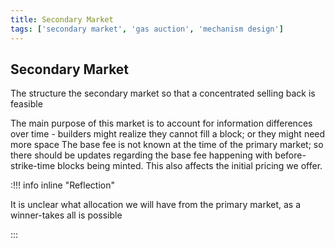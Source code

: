 ```yaml
---
title: Secondary Market
tags: ['secondary market', 'gas auction', 'mechanism design']
---
```


## Secondary Market

The structure the secondary market so that a concentrated selling back is feasible

The main purpose of this market is to account for information differences over time - builders might
realize they cannot fill a block; or they might need more space The base fee is not known at the
time of the primary market; so there should be updates regarding the base fee happening with
before-strike-time blocks being minted. This also affects the initial pricing we offer.

:!!! info inline "Reflection"

It is unclear what allocation we will have from the primary market, as a winner-takes all is
possible

:::
